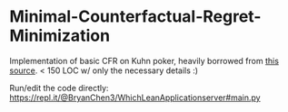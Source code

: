 # Minimal-Counterfactual-Regret-Minimization

Implementation of basic CFR on Kuhn poker, heavily borrowed from [this source](https://github.com/int8/counterfactual-regret-minimization).  < 150 LOC w/ only the necessary details :) 

Run/edit the code directly: https://repl.it/@BryanChen3/WhichLeanApplicationserver#main.py
